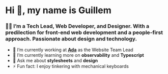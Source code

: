 # Hi 👋, my name is Guillem

### 👨‍💻 I’m a Tech Lead, Web Developer, and Designer. With a predilection for front-end web development and a people-first approach. Passionate about design and technology.

<!--
**guill3m/guill3m** is a ✨ _special_ ✨ repository because its `README.md` (this file) appears on your GitHub profile.

Here are some ideas to get you started:

- 🔭 I’m currently working on ...
- 🌱 I’m currently learning ...
- 👯 I’m looking to collaborate on ...
- 🤔 I’m looking for help with ...
- 💬 Ask me about ...
- 📫 How to reach me: ...
- 😄 Pronouns: ...
- ⚡ Fun fact: ...
-->

- 🔭 I’m currently working at [**Ada**](https://ada.com) as the Website Team Lead
- 🌱 I’m currently learning more on **observability** and **Typescript**
- 💬 Ask me about **stylesheets** and **design**
- ⚡ Fun fact: I enjoy tinkering with mechanical keyboards
